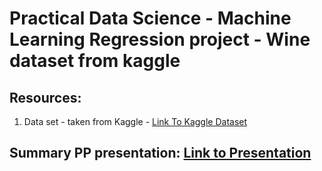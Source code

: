 <!DOCTYPE html>
<html>
<body>
    <h1>Practical Data Science - Machine Learning Regression project - Wine dataset from kaggle</h1>
    <h2>Resources:</h2>
    <ol>
      <li>Data set - taken from Kaggle - <a href="https://www.kaggle.com/datasets/elvinrustam/wine-dataset">
                                            Link To Kaggle Dataset
                                         </a>
      </li>
    </ol>  
    <h2>Summary PP presentation: <a href="https://docs.google.com/presentation/d/1zGfdfBoTXsvOvkfewrGETZH5XZLLSg3J/edit?usp=drive_link&ouid=104519793222140349277&rtpof=true&sd=true">Link to Presentation
                                 </a>
    </h2>
</body>
</html>

